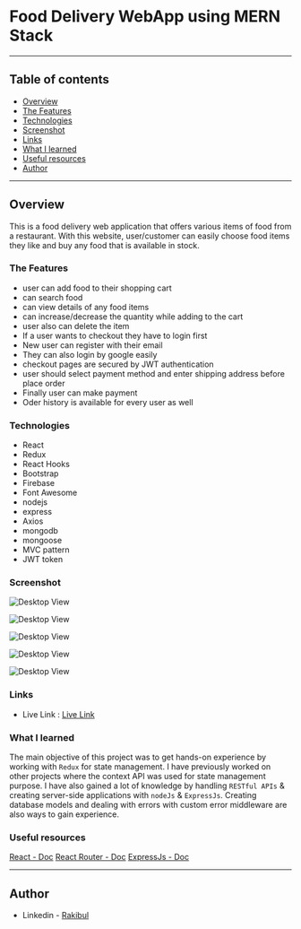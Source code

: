 # Food Delivery WebApp using MERN Stack
---

## Table of contents

  - [Overview](#overview)
  - [The Features](#the-features)
  - [Technologies](#Technologies)
  - [Screenshot](#screenshot)
  - [Links](#links)
  - [What I learned](#what-i-learned)
  - [Useful resources](#useful-resources)
  - [Author](#author)

---

## Overview

This is a food delivery web application that offers various items of food from a restaurant. With this website, user/customer can easily choose food items they like and buy any food that is available in stock.


### The Features
- user can add food to their shopping cart
- can search food
- can view details of any food items
- can increase/decrease the quantity while adding to the cart
- user also can delete the item
- If a user wants to checkout they have to login first
- New user can register with their email
- They can also login by google easily
- checkout pages are secured by JWT authentication
- user should select payment method and enter shipping address before place order
- Finally user can make payment
- Oder history is available for every user as well

### Technologies

- React 
- Redux
- React Hooks
- Bootstrap
- Firebase
- Font Awesome
- nodejs
- express
- Axios
- mongodb
- mongoose
- MVC pattern
- JWT token


### Screenshot
![Desktop View](./screenshot/1.png)


![Desktop View](./screenshot/2.png)


![Desktop View](./screenshot/3.png)


![Desktop View](./screenshot/4.png)

![Desktop View](./screenshot/5.2.png)

### Links

- Live Link : [Live Link](https://food-delivery24.herokuapp.com/)

### What I learned
The main objective of this project was to get hands-on experience by working with `Redux` for state management. I have previously worked on other projects where the context API was used for state management purpose. I have also gained a lot of knowledge by handling `RESTful APIs` & creating server-side applications with `nodeJs` & `ExpressJs`. Creating database models and dealing with errors with custom error middleware are also ways to gain experience.


### Useful resources

[React - Doc](https://reactjs.org/) 
[React Router - Doc](https://reactrouter.com/web) 
[ExpressJs - Doc](https://expressjs.com/) 


---

## Author

- Linkedin - [Rakibul](https://linkedin.com/in/rakibul21)
